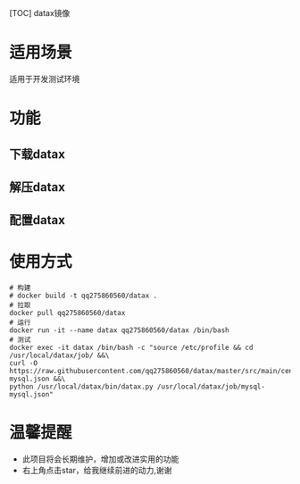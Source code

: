 [TOC]
datax镜像

# 适用场景
适用于开发测试环境

# 功能
## 下载datax
## 解压datax
## 配置datax


# 使用方式
```
# 构建
# docker build -t qq275860560/datax .
# 拉取
docker pull qq275860560/datax
# 运行
docker run -it --name datax qq275860560/datax /bin/bash
# 测试
docker exec -it datax /bin/bash -c "source /etc/profile && cd /usr/local/datax/job/ &&\
curl -O https://raw.githubusercontent.com/qq275860560/datax/master/src/main/centos/usr/local/datax/job/mysql-mysql.json &&\
python /usr/local/datax/bin/datax.py /usr/local/datax/job/mysql-mysql.json"

```

# 温馨提醒

* 此项目将会长期维护，增加或改进实用的功能
* 右上角点击star，给我继续前进的动力,谢谢